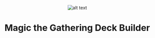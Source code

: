 <div style="text-align:center" markdown="1">

![alt text](https://media-dominaria.cursecdn.com/attachments/71/706/635032489510962981.png "Magic the Gathering Deck Builder")

# Magic the Gathering Deck Builder

</div>

